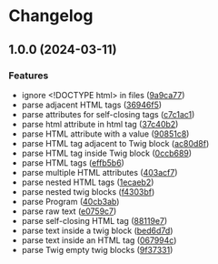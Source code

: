 # Changelog

## 1.0.0 (2024-03-11)


### Features

* ignore &lt;!DOCTYPE html&gt; in files ([9a9ca77](https://github.com/Haberkamp/twiggie/commit/9a9ca77badbb99df060fb8fb3ca5b8abe210f2f5))
* parse adjacent HTML tags ([36946f5](https://github.com/Haberkamp/twiggie/commit/36946f5162996b1b8ca7adccb7a07db28291e3ba))
* parse attributes for self-closing tags ([c7c1ac1](https://github.com/Haberkamp/twiggie/commit/c7c1ac14f8e3fd3f3d2b6f86c2e5cd3829c6f389))
* parse html attribute in html tag ([37c40b2](https://github.com/Haberkamp/twiggie/commit/37c40b2d31c03af5c46264923de769a1fb5d2f78))
* parse HTML attribute with a value ([90851c8](https://github.com/Haberkamp/twiggie/commit/90851c89295a7ec2daa16025dcc58bb3bd0465bd))
* parse HTML tag adjacent to Twig block ([ac80d8f](https://github.com/Haberkamp/twiggie/commit/ac80d8ff64c81d52361f65c3a4f714ecdfd8d373))
* parse HTML tag inside Twig block ([0ccb689](https://github.com/Haberkamp/twiggie/commit/0ccb6894bde2d41073446ce740805259c73c481e))
* parse HTML tags ([effb5b6](https://github.com/Haberkamp/twiggie/commit/effb5b60638870efae247258d33f101878adbf3a))
* parse multiple HTML attributes ([403acf7](https://github.com/Haberkamp/twiggie/commit/403acf704c32689dd142bcf2a24e8f8eae0413df))
* parse nested HTML tags ([1ecaeb2](https://github.com/Haberkamp/twiggie/commit/1ecaeb245771d1de2fa26c322e25d370c7ebacfc))
* parse nested twig blocks ([f4303bf](https://github.com/Haberkamp/twiggie/commit/f4303bf4d511a02050e493ae923c9ea43b9929a1))
* parse Program ([40cb3ab](https://github.com/Haberkamp/twiggie/commit/40cb3ab199f0ae9312c1af976b17d119eaccef22))
* parse raw text ([e0759c7](https://github.com/Haberkamp/twiggie/commit/e0759c7e3471ff3743452090fb12411e10a99e4c))
* parse self-closing HTML tag ([88119e7](https://github.com/Haberkamp/twiggie/commit/88119e762e9105247482c6a42acf3406e3021f27))
* parse text inside a twig block ([bed6d7d](https://github.com/Haberkamp/twiggie/commit/bed6d7dd7333107ebbea61c7ca3f141cb8b244d7))
* parse text inside an HTML tag ([067994c](https://github.com/Haberkamp/twiggie/commit/067994c8fb4f17d8b2896838d6563b47da0e5ab0))
* parse Twig empty twig blocks ([9f37331](https://github.com/Haberkamp/twiggie/commit/9f373313d5b40b1261776bdc6461a27089075124))
